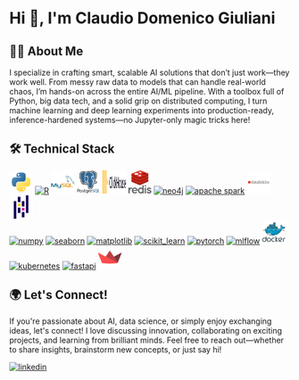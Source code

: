 <h1>Hi 👋, I'm Claudio Domenico Giuliani</h1>

<h2>👨‍💻 About Me</h2>
<p>I specialize in crafting smart, scalable AI solutions that don’t just work—they work well. From messy raw data to models that can handle real-world chaos, I’m hands-on across the entire AI/ML pipeline. With a toolbox full of Python, big data tech, and a solid grip on distributed computing, I turn machine learning and deep learning experiments into production-ready, inference-hardened systems—no Jupyter-only magic tricks here! </p>


<h2>🛠️ Technical Stack</h2>
<p>

<p><a target="_blank" href="https://raw.githubusercontent.com/devicons/devicon/master/icons/python/python-original.svg" style="display: inline-block;"><img src="https://raw.githubusercontent.com/devicons/devicon/master/icons/python/python-original.svg" alt="python" width="42" height="42" /></a>
<a target="_blank" href="https://www.r-project.org/logo/"><img src="https://www.r-project.org/logo/Rlogo.svg" alt="R" width="42" height="42" /></a>
<a target="_blank" href="https://raw.githubusercontent.com/devicons/devicon/master/icons/mysql/mysql-original-wordmark.svg" style="display: inline-block;"><img src="https://raw.githubusercontent.com/devicons/devicon/master/icons/mysql/mysql-original-wordmark.svg" alt="mysql" width="42" height="42" /></a>
<a target="_blank" href="https://raw.githubusercontent.com/devicons/devicon/master/icons/postgresql/postgresql-original-wordmark.svg" style="display: inline-block;"><img src="https://raw.githubusercontent.com/devicons/devicon/master/icons/postgresql/postgresql-original-wordmark.svg" alt="postgresql" width="42" height="42" /></a>
<a target="_blank" href="https://github.com/ClickHouse/clickhouse-docs/blob/main/static/images/clickhouse.svg"><img src="https://github.com/ClickHouse/clickhouse-docs/blob/main/static/images/clickhouse.svg" alt="clickhouse" width="42" height="42" /></a>
<a target="_blank" href="https://raw.githubusercontent.com/devicons/devicon/master/icons/redis/redis-original-wordmark.svg" style="display: inline-block;"><img src="https://raw.githubusercontent.com/devicons/devicon/master/icons/redis/redis-original-wordmark.svg" alt="redis" width="42" height="42" /></a>
<a target="_blank" href="https://github.com/neo4j-contrib/neo4j-org/blob/master/public/assets/img/neo4j/logo.svg"><img src="https://github.com/neo4j-contrib/neo4j-org/blob/master/public/assets/img/neo4j/logo.svg" alt="neo4j" width="42" height="42" /></a>
<a target="_blank" href="https://github.com/gilbarbara/logos/blob/main/logos/apache-spark.svg"><img src="https://github.com/gilbarbara/logos/blob/main/logos/apache-spark.svg" alt="apache spark" width="42" height="42" /></a>
<a target="_blank" href="https://github.com/Azure-Player/icons-and-symbols/blob/master/popular/databricks-vector-logo.svg"><img src="https://github.com/Azure-Player/icons-and-symbols/blob/master/popular/databricks-vector-logo.svg" alt="databricks" width="42" height="42" /></a>
<a target="_blank" href="https://raw.githubusercontent.com/devicons/devicon/2ae2a900d2f041da66e950e4d48052658d850630/icons/pandas/pandas-original.svg" style="display: inline-block;"><img src="https://raw.githubusercontent.com/devicons/devicon/2ae2a900d2f041da66e950e4d48052658d850630/icons/pandas/pandas-original.svg" alt="pandas" width="42" height="42" /></a>
<br>
<a target="_blank" href="https://github.com/numpy/numpy/blob/main/branding/logo/logomark/numpylogoicon.svg"><img src="https://github.com/numpy/numpy/blob/main/branding/logo/logomark/numpylogoicon.svg" alt="numpy" width="42" height="42" /></a>
<a target="_blank" href="https://seaborn.pydata.org/_images/logo-mark-lightbg.svg" style="display: inline-block;"><img src="https://seaborn.pydata.org/_images/logo-mark-lightbg.svg" alt="seaborn" width="42" height="42" /></a>
<a target="_blank" href="https://github.com/gilbarbara/logos/blob/main/logos/matplotlib-icon.svg"><img src="https://github.com/gilbarbara/logos/blob/main/logos/matplotlib-icon.svg" alt="matplotlib" width="42" height="42" /></a>
<a target="_blank" href="https://upload.wikimedia.org/wikipedia/commons/0/05/Scikit_learn_logo_small.svg" style="display: inline-block;"><img src="https://upload.wikimedia.org/wikipedia/commons/0/05/Scikit_learn_logo_small.svg" alt="scikit_learn" width="42" height="42" /></a>
<a target="_blank" href="https://www.vectorlogo.zone/logos/pytorch/pytorch-icon.svg" style="display: inline-block;"><img src="https://www.vectorlogo.zone/logos/pytorch/pytorch-icon.svg" alt="pytorch" width="42" height="42" /></a>
<a target="_blank" href="https://github.com/mlflow/mlflow/blob/master/assets/logo.svg"><img src="https://github.com/mlflow/mlflow/blob/master/assets/logo.svg" alt="mlflow" width="42" height="42" /></a>
<a target="_blank" href="https://raw.githubusercontent.com/devicons/devicon/master/icons/docker/docker-original-wordmark.svg" style="display: inline-block;"><img src="https://raw.githubusercontent.com/devicons/devicon/master/icons/docker/docker-original-wordmark.svg" alt="docker" width="42" height="42" /></a>
<a target="_blank" href="https://www.vectorlogo.zone/logos/kubernetes/kubernetes-icon.svg" style="display: inline-block;"><img src="https://www.vectorlogo.zone/logos/kubernetes/kubernetes-icon.svg" alt="kubernetes" width="42" height="42" /></a>
<a target="_blank" href="https://github.com/gilbarbara/logos/blob/main/logos/fastapi-icon.svg"><img src="https://github.com/gilbarbara/logos/blob/main/logos/fastapi-icon.svg" alt="fastapi" width="42" height="42" /></a>
<a target="_blank" href="https://github.com/devicons/devicon/blob/master/icons/streamlit/streamlit-original.svg">
    <img src="https://raw.githubusercontent.com/devicons/devicon/master/icons/streamlit/streamlit-original.svg" alt="Streamlit" width="42" height="42" />
</a>




</p>

<h2>🌍 Let's Connect!</h2>
<p>
If you're passionate about AI, data science, or simply enjoy exchanging ideas, let's connect! I love discussing innovation, collaborating on exciting projects, and learning from brilliant minds.  
Feel free to reach out—whether to share insights, brainstorm new concepts, or just say hi!  
</p>

<p>
<a target="_blank" href="https://www.linkedin.com/in/claudio-domenico-giuliani"><img src="https://img.shields.io/badge/linkedin-logo?style=for-the-badge&logo=linkedin&logoColor=white&color=%230a77b6" alt="linkedin" /></a>
</p>



